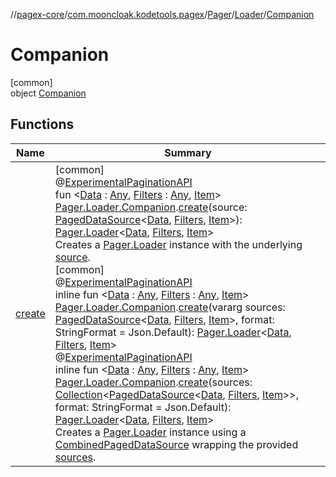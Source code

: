 //[pagex-core](../../../../../index.md)/[com.mooncloak.kodetools.pagex](../../../index.md)/[Pager](../../index.md)/[Loader](../index.md)/[Companion](index.md)

# Companion

[common]\
object [Companion](index.md)

## Functions

| Name | Summary |
|---|---|
| [create](../../../create.md) | [common]<br>@[ExperimentalPaginationAPI](../../../-experimental-pagination-a-p-i/index.md)<br>fun &lt;[Data](../../../create.md) : [Any](https://kotlinlang.org/api/latest/jvm/stdlib/kotlin/-any/index.html), [Filters](../../../create.md) : [Any](https://kotlinlang.org/api/latest/jvm/stdlib/kotlin/-any/index.html), [Item](../../../create.md)&gt; [Pager.Loader.Companion](index.md).[create](../../../create.md)(source: [PagedDataSource](../../../-paged-data-source/index.md)&lt;[Data](../../../create.md), [Filters](../../../create.md), [Item](../../../create.md)&gt;): [Pager.Loader](../index.md)&lt;[Data](../../../create.md), [Filters](../../../create.md), [Item](../../../create.md)&gt;<br>Creates a [Pager.Loader](../index.md) instance with the underlying [source](../../../create.md).<br>[common]<br>@[ExperimentalPaginationAPI](../../../-experimental-pagination-a-p-i/index.md)<br>inline fun &lt;[Data](../../../create.md) : [Any](https://kotlinlang.org/api/latest/jvm/stdlib/kotlin/-any/index.html), [Filters](../../../create.md) : [Any](https://kotlinlang.org/api/latest/jvm/stdlib/kotlin/-any/index.html), [Item](../../../create.md)&gt; [Pager.Loader.Companion](index.md).[create](../../../create.md)(vararg sources: [PagedDataSource](../../../-paged-data-source/index.md)&lt;[Data](../../../create.md), [Filters](../../../create.md), [Item](../../../create.md)&gt;, format: StringFormat = Json.Default): [Pager.Loader](../index.md)&lt;[Data](../../../create.md), [Filters](../../../create.md), [Item](../../../create.md)&gt;<br>@[ExperimentalPaginationAPI](../../../-experimental-pagination-a-p-i/index.md)<br>inline fun &lt;[Data](../../../create.md) : [Any](https://kotlinlang.org/api/latest/jvm/stdlib/kotlin/-any/index.html), [Filters](../../../create.md) : [Any](https://kotlinlang.org/api/latest/jvm/stdlib/kotlin/-any/index.html), [Item](../../../create.md)&gt; [Pager.Loader.Companion](index.md).[create](../../../create.md)(sources: [Collection](https://kotlinlang.org/api/latest/jvm/stdlib/kotlin.collections/-collection/index.html)&lt;[PagedDataSource](../../../-paged-data-source/index.md)&lt;[Data](../../../create.md), [Filters](../../../create.md), [Item](../../../create.md)&gt;&gt;, format: StringFormat = Json.Default): [Pager.Loader](../index.md)&lt;[Data](../../../create.md), [Filters](../../../create.md), [Item](../../../create.md)&gt;<br>Creates a [Pager.Loader](../index.md) instance using a [CombinedPagedDataSource](../../../-combined-paged-data-source/index.md) wrapping the provided [sources](../../../create.md). |
